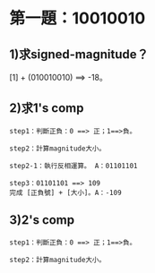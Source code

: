 # 第一題：10010010

## 1)求signed-magnitude？
  [1] + (010010010) ==> -18。
## 2)求1's comp

    step1：判斷正負：0 ==> 正；1==>負。

    step2：計算magnitude大小。

    step2-1：執行反相運算。 A：01101101
  
    step3：01101101 ==> 109
    完成 [正負號] + [大小]。A：-109
## 3)2's comp

    step1：判斷正負：0 ==> 正；1==>負。

    step2：計算magnitude大小。

